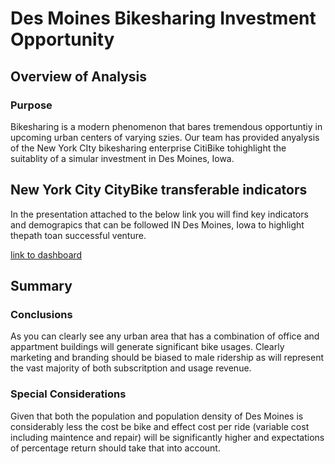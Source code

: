 # Des Moines Bikesharing Investment Opportunity


## Overview of Analysis

### Purpose
Bikesharing is a modern phenomenon that bares tremendous opportuntiy in upcoming urban centers of varying szies.  Our team has provided anyalysis of the New York CIty bikesharing enterprise CitiBike tohighlight the suitablity of a simular investment in Des Moines, Iowa.

## New York City CityBike transferable indicators
In the presentation attached to the below link you will find key indicators and demograpics that can be followed IN Des Moines, Iowa to highlight thepath toan successful venture. 

[link to dashboard](https://public.tableau.com/profile/alonzo.dority#!/vizhome/BikeShare_16109050370940/BikeShare?publish=yes)

## Summary

### Conclusions
As you can clearly see any urban area that has a combination of office and appartment buildings will generate significant bike usages.  Clearly marketing and branding should be biased to male ridership as will represent the vast majority of both subscritption and usage revenue.   

### Special Considerations
Given that both the population and population density of Des Moines is considerably less the cost be bike and effect cost per ride (variable cost including maintence and repair) will be significantly higher and expectations of percentage return should take that into account.  


